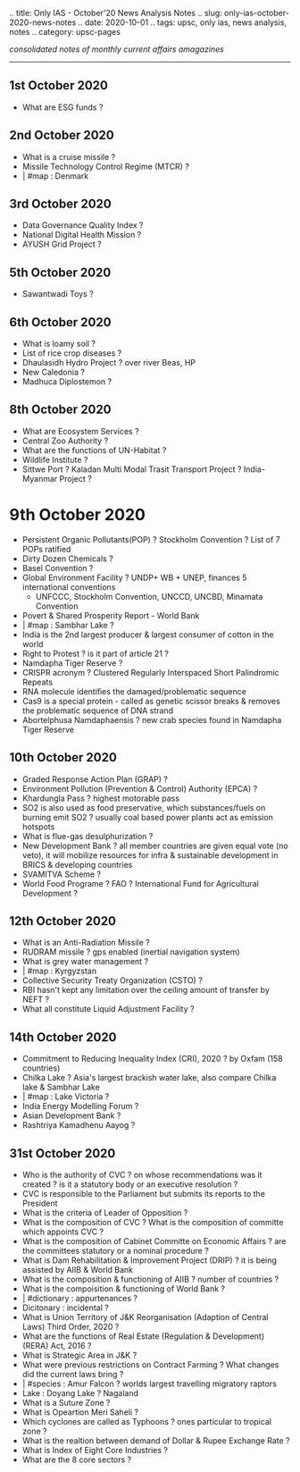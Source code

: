 .. title: Only IAS - October'20 News Analysis Notes
.. slug: only-ias-october-2020-news-notes
.. date: 2020-10-01 
.. tags: upsc, only ias, news analysis, notes
.. category: upsc-pages

*consolidated notes of monthly current affairs amagazines*
<!-- TEASER_END -->

***

## 1st October  2020
- What are ESG funds ? 

## 2nd October  2020
- What is a cruise missile ? 
- Missile Technology Control Regime (MTCR) ? 
- | #map : Denmark

## 3rd October  2020
- Data Governance Quality Index ? 
- National Digital Health Mission ? 
- AYUSH Grid Project ? 

## 5th October  2020
- Sawantwadi Toys ? 

## 6th October 2020 
- What is loamy soil ? 
- List of rice crop diseases ? 
- Dhaulasidh Hydro Project ? over river Beas, HP
- New Caledonia ?
- Madhuca Diplostemon ? 

## 8th October 2020 
- What are Ecosystem Services ? 
- Central Zoo Authority ?
- What are the functions of UN-Habitat ? 
- Wildlife Institute ? 
- Sittwe Port ? Kaladan Multi Modal Trasit Transport Project ? India-Myanmar Project ? 

# 9th October 2020
-  Persistent Organic Pollutants(POP) ? Stockholm Convention ? List of 7 POPs ratified 
- Dirty Dozen Chemicals ? 
- Basel Convention ? 
- Global Environment Facility ? UNDP+ WB + UNEP, finances 5 international conventions
	- UNFCCC, Stockholm Convention, UNCCD, UNCBD, Minamata Convention 
- Povert & Shared Prosperity Report - World Bank
- | #map : Sambhar Lake ? 
- India is the 2nd largest producer & largest consumer of cotton in the world
- Right to Protest ? is it part of article 21 ? 
- Namdapha Tiger Reserve ? 
- CRISPR acronym ? Clustered Regularly Interspaced Short Palindromic Repeats
- RNA molecule identifies the damaged/problematic sequence
- Cas9 is a special protein - called as genetic scissor breaks & removes the problematic sequence of DNA strand
- Abortelphusa Namdaphaensis ? new crab species found in Namdapha Tiger Reserve

## 10th October 2020
- Graded Response Action Plan (GRAP) ? 
- Environment Pollution (Prevention & Control) Authority (EPCA) ? 
- Khardungla Pass ? highest motorable pass
- SO2 is also used as food preservative, which substances/fuels on burning emit SO2 ? usually coal based power plants act as emission hotspots
-  What is flue-gas desulphurization  ? 
- New Development Bank ? all member countries are given equal vote (no veto), it will mobilize resources for infra & sustainable development in BRICS & developing countries
- SVAMITVA Scheme ? 
- World Food Programe ? FAO ? International Fund for Agricultural Development ? 

## 12th October 2020 
- What is an Anti-Radiation Missile ? 
- RUDRAM missile ? gps enabled (inertial navigation system)
- What is grey water management ?
- | #map : Kyrgyzstan 
- Collective Security Treaty Organization (CSTO) ? 
- RBI hasn't kept any limitation over the ceiling amount of transfer by NEFT ? 
- What all constitute Liquid Adjustment Facility ? 

## 14th October 2020
- Commitment to Reducing Inequality Index (CRI), 2020 ? by Oxfam (158 countries)
- Chilka Lake ? Asia's largest brackish water lake, also compare Chilka lake & Sambhar Lake 
- | #map : Lake Victoria ? 
- India Energy Modelling Forum ? 
- Asian Development Bank ? 
- Rashtriya Kamadhenu Aayog ? 

## 31st October 2020
- Who is the authority of CVC ? on whose recommendations was it created ? is it a statutory body or an executive resolution ? 
- CVC is responsible to the Parliament but submits its reports to the President
- What is the criteria of Leader of Opposition ? 
- What is the composition of CVC ? What is the composition of committe which appoints CVC ? 
- What is the composition of Cabinet Committe on Economic Affairs ? are the committees statutory or a nominal procedure ? 
- What is Dam Rehabilitation & Improvement Project (DRIP) ? it is being assisted by AIIB &  World Bank 
- What is the composition & functioning of AIIB ? number of countries ?
- What is the compoisition & functioning of World Bank ?
- | #dictionary : appurtenances ? 
- Dicitonary : incidental ? 
- What is Union Territory of J&K Reorganisation (Adaption of Central Laws) Third Order, 2020 ? 
- What are the functions of Real Estate (Regulation & Development) (RERA) Act, 2016 ? 
- What is Strategic Area in J&K ? 
- What were previous restrictions on Contract Farming ? What changes did the current laws bring ? 
- | #species : Amur Falcon ? worlds largest travelling migratory raptors
- Lake : Doyang Lake ? Nagaland 
- What is a Suture Zone ? 
- What is Opeartion Meri Saheli ? 
- Which cyclones are called as Typhoons ? ones particular to tropical zone ? 
- What is the realtion between demand of Dollar & Rupee Exchange Rate ? 
- What is Index of Eight Core Industries ? 
- What are the 8 core sectors ?
